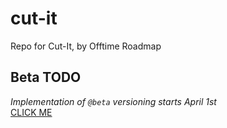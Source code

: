 # cut-it
 Repo for Cut-It, by Offtime Roadmap

## Beta TODO
*Implementation of ``@beta`` versioning starts April 1st* \
[CLICK ME](https://offtime.gitbook.io/cut-it/)
